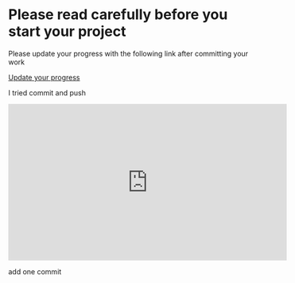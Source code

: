# Please read carefully before you start your project


Please update your progress with the following link after committing your work

[Update your progress](https://docs.google.com/spreadsheets/d/1ww62d_9E5t5ORJYdgjcrKXdeYJImhzPEZnMHVTBoCXU/edit?usp=sharing)

I tried commit and push


<iframe width="560" height="315" src="https://www.youtube.com/embed/oavMtUWDBTM" title="YouTube video player" frameborder="0" allow="accelerometer; autoplay; clipboard-write; encrypted-media; gyroscope; picture-in-picture" allowfullscreen></iframe>


add one commit
